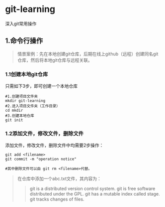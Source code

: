 # git-learning
深入git常用操作

## 1.命令行操作

> 情景案例：先在本地创建git仓库，后期在线上github（远程）创建同名git仓库，然后将本地git仓库与远程关联。

### 1.1创建本地git仓库

只需如下3步，即可创建一个本地仓库

	#1.创建项目文件夹
	mkdir git-learning
	#2.进入项目文件夹（工作目录）
	cd mkdir
	#3.创建本地仓库
	git init

### 1.2添加文件，修改文件，删除文件

添加文件，修改文件，删除文件中均需要2步操作：

	git add <filename>
	git commit -m "operation notice"

	#其中删除文件可以由 git rm <filename>代替。

> 在仓库中添加一个abc.txt文件，其内容为：
>> git is a distributed version control system.
>> git is free software distributed under the GPL.
>> git has a mutable index called stage.
>> git tracks changes of files.





